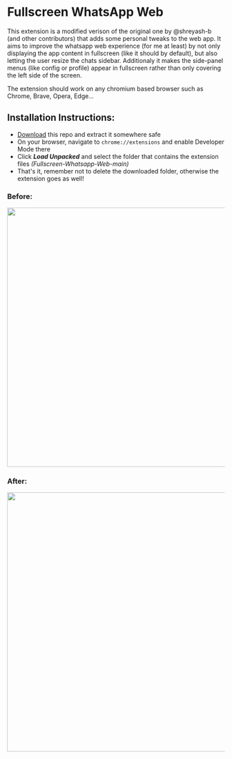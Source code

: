 # Fullscreen WhatsApp Web

This extension is a modified verison of the original one by @shreyash-b (and other contributors) that adds some personal tweaks to the web app. 
It aims to improve the whatsapp web experience (for me at least) by not only displaying the app content in fullscreen (like it should by default), but also letting the user resize the chats sidebar. Additionaly it makes the side-panel menus (like config or profile) appear in fullscreen rather than only covering the left side of the screen. 

The extension should work on any chromium based browser such as Chrome, Brave, Opera, Edge... 

## Installation Instructions:
- [Download](https://codeload.github.com/kardchcode/Fullscreen-Whatsapp-Web/zip/refs/heads/main) this repo and extract it somewhere safe
- On your browser, navigate to ```chrome://extensions``` and enable Developer Mode there
- Click ***Load Unpacked*** and select the folder that contains the extension files *(Fullscreen-Whatsapp-Web-main)*
- That's it, remember not to delete the downloaded folder, otherwise the extension goes as well!

### Before:
<img src="https://github.com/shreyash-b/whatsapp-web-fullscreen/blob/main/images/before.png" width="600">

### After:
<img src="https://github.com/shreyash-b/whatsapp-web-fullscreen/blob/main/images/after.png" width="600">
